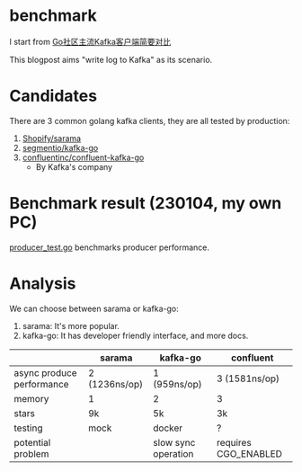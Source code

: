 # benchmark

I start from [Go社区主流Kafka客户端简要对比](https://tonybai.com/2022/03/28/the-comparison-of-the-go-community-leading-kakfa-clients/)

This blogpost aims "write log to Kafka" as its scenario.

# Candidates

There are 3 common golang kafka clients, they are all tested by production:

1. [Shopify/sarama](https://github.com/Shopify/sarama)
2. [segmentio/kafka-go](https://github.com/segmentio/kafka-go)
3. [confluentinc/confluent-kafka-go](https://github.com/confluentinc/confluent-kafka-go/)
   - By Kafka's company

# Benchmark result (230104, my own PC)

[producer_test.go](producer_test.go) benchmarks producer performance.

# Analysis

We can choose between sarama or kafka-go:

1. sarama: It's more popular.
2. kafka-go: It has developer friendly interface, and more docs.

|                           | sarama        | kafka-go            | confluent             |
|---------------------------|---------------|---------------------|-----------------------|
| async produce performance | 2 (1236ns/op) | 1 (959ns/op)        | 3 (1581ns/op)         |
| memory                    | 1             | 2                   | 3                     |
| stars                     | 9k            | 5k                  | 3k                    |
| testing                   | mock          | docker              | ?                     |
| potential problem         |               | slow sync operation | requires CGO_ENABLED  |


